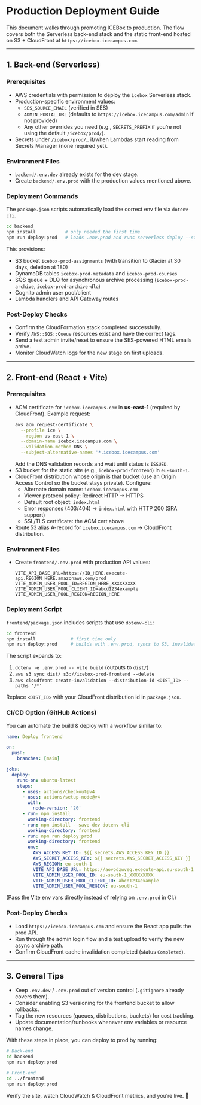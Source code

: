 # Production Deployment Guide

This document walks through promoting ICEBox to production. The flow covers both the Serverless back-end stack and the static front-end hosted on S3 + CloudFront at `https://icebox.icecampus.com`.

---

## 1. Back-end (Serverless)

### Prerequisites
- AWS credentials with permission to deploy the `icebox` Serverless stack.
- Production-specific environment values:
  - `SES_SOURCE_EMAIL` (verified in SES)
  - `ADMIN_PORTAL_URL` (defaults to `https://icebox.icecampus.com/admin` if not provided)
  - Any other overrides you need (e.g., `SECRETS_PREFIX` if you’re not using the default `/icebox/prod/`).
- Secrets under `/icebox/prod/…` if/when Lambdas start reading from Secrets Manager (none required yet).

### Environment Files
- `backend/.env.dev` already exists for the dev stage.
- Create `backend/.env.prod` with the production values mentioned above.

### Deployment Commands
The `package.json` scripts automatically load the correct env file via `dotenv-cli`.

```bash
cd backend
npm install           # only needed the first time
npm run deploy:prod   # loads .env.prod and runs serverless deploy --stage prod
```

This provisions:
- S3 bucket `icebox-prod-assignments` (with transition to Glacier at 30 days, deletion at 180)
- DynamoDB tables `icebox-prod-metadata` and `icebox-prod-courses`
- SQS queue + DLQ for asynchronous archive processing (`icebox-prod-archive`, `icebox-prod-archive-dlq`)
- Cognito admin user pool/client
- Lambda handlers and API Gateway routes

### Post-Deploy Checks
- Confirm the CloudFormation stack completed successfully.
- Verify `AWS::SQS::Queue` resources exist and have the correct tags.
- Send a test admin invite/reset to ensure the SES-powered HTML emails arrive.
- Monitor CloudWatch logs for the new stage on first uploads.

---

## 2. Front-end (React + Vite)

### Prerequisites
- ACM certificate for `icebox.icecampus.com` in **us-east-1** (required by CloudFront). Example request:
  ```bash
  aws acm request-certificate \
    --profile ice \
    --region us-east-1 \
    --domain-name icebox.icecampus.com \
    --validation-method DNS \
    --subject-alternative-names '*.icebox.icecampus.com'
  ```
  Add the DNS validation records and wait until status is `ISSUED`.
- S3 bucket for the static site (e.g., `icebox-prod-frontend`) in `eu-south-1`.
- CloudFront distribution whose origin is that bucket (use an Origin Access Control so the bucket stays private). Configure:
  - Alternate domain name: `icebox.icecampus.com`
  - Viewer protocol policy: Redirect HTTP → HTTPS
  - Default root object: `index.html`
  - Error responses (403/404) → `index.html` with HTTP 200 (SPA support)
  - SSL/TLS certificate: the ACM cert above
- Route 53 alias A-record for `icebox.icecampus.com` → CloudFront distribution.

### Environment Files
- Create `frontend/.env.prod` with production API values:
  ```
  VITE_API_BASE_URL=https://ID_HERE.execute-api.REGION_HERE.amazonaws.com/prod
  VITE_ADMIN_USER_POOL_ID=REGION_HERE_XXXXXXXXX
  VITE_ADMIN_USER_POOL_CLIENT_ID=abcd1234example
  VITE_ADMIN_USER_POOL_REGION=REGION_HERE
  ```

### Deployment Script
`frontend/package.json` includes scripts that use `dotenv-cli`:

```bash
cd frontend
npm install             # first time only
npm run deploy:prod     # builds with .env.prod, syncs to S3, invalidates CloudFront
```

The script expands to:
1. `dotenv -e .env.prod -- vite build` (outputs to `dist/`)
2. `aws s3 sync dist/ s3://icebox-prod-frontend --delete`
3. `aws cloudfront create-invalidation --distribution-id <DIST_ID> --paths '/*'`

Replace `<DIST_ID>` with your CloudFront distribution id in `package.json`.

### CI/CD Option (GitHub Actions)
You can automate the build & deploy with a workflow similar to:

```yaml
name: Deploy frontend

on:
  push:
    branches: [main]

jobs:
  deploy:
    runs-on: ubuntu-latest
    steps:
      - uses: actions/checkout@v4
      - uses: actions/setup-node@v4
        with:
          node-version: '20'
      - run: npm install
        working-directory: frontend
      - run: npm install --save-dev dotenv-cli
        working-directory: frontend
      - run: npm run deploy:prod
        working-directory: frontend
        env:
          AWS_ACCESS_KEY_ID: ${{ secrets.AWS_ACCESS_KEY_ID }}
          AWS_SECRET_ACCESS_KEY: ${{ secrets.AWS_SECRET_ACCESS_KEY }}
          AWS_REGION: eu-south-1
          VITE_API_BASE_URL: https://aovodzwveg.execute-api.eu-south-1.amazonaws.com/prod
          VITE_ADMIN_USER_POOL_ID: eu-south-1_XXXXXXXXX
          VITE_ADMIN_USER_POOL_CLIENT_ID: abcd1234example
          VITE_ADMIN_USER_POOL_REGION: eu-south-1
```

(Pass the Vite env vars directly instead of relying on `.env.prod` in CI.)

### Post-Deploy Checks
- Load `https://icebox.icecampus.com` and ensure the React app pulls the prod API.
- Run through the admin login flow and a test upload to verify the new async archive path.
- Confirm CloudFront cache invalidation completed (status `Completed`).

---

## 3. General Tips
- Keep `.env.dev` / `.env.prod` out of version control (`.gitignore` already covers them).
- Consider enabling S3 versioning for the frontend bucket to allow rollbacks.
- Tag the new resources (queues, distributions, buckets) for cost tracking.
- Update documentation/runbooks whenever env variables or resource names change.

With these steps in place, you can deploy to prod by running:

```bash
# Back-end
cd backend
npm run deploy:prod

# Front-end
cd ../frontend
npm run deploy:prod
```

Verify the site, watch CloudWatch & CloudFront metrics, and you’re live. 🚀
